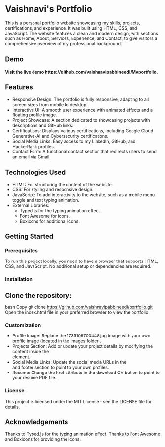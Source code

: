 # Vaishnavi's Portfolio
This is a personal portfolio website showcasing my skills, projects, certifications, and experience. It was built using HTML, CSS, and JavaScript. The website features a clean and modern design, with sections such as Home, About, Services, Experience, and Contact, to give visitors a comprehensive overview of my professional background.

## Demo
#### Visit the live demo https://github.com/vaishnavipabbineedi/Myportfolio.
## Features
- Responsive Design: The portfolio is fully responsive, adapting to all screen sizes from mobile to desktop.
- Interactive UI: A smooth user experience with animated effects and a floating profile image.
- Project Showcase: A section dedicated to showcasing projects with descriptions and GitHub links. 
- Certifications: Displays various certifications, including Google Cloud Generative-AI and Cybersecurity certifications.
- Social Media Links: Easy access to my LinkedIn, GitHub, and HackerRank profiles.
- Contact Form: A functional contact section that redirects users to send an email via Gmail.
## Technologies Used
- HTML: For structuring the content of the website.
- CSS: For styling and responsive design.
- JavaScript: To add interactivity to the website, such as a mobile menu toggle and text typing animation.
- External Libraries:
  - Typed.js for the typing animation effect.
  - Font Awesome for icons.
  - Boxicons for additional icons.
## Getting Started
### Prerequisites
To run this project locally, you need to have a browser that supports HTML, CSS, and JavaScript. No additional setup or dependencies are required.

### Installation
## Clone the repository:

bash
Copy
git clone https://github.com/vaishnavipabbineedi/portfolio.git
Open the index.html file in your preferred browser to view the portfolio.

### Customization
- Profile Image: Replace the 1735109700448.jpg image with your own profile image (located in the images folder).
- Projects Section: Add or update your project details by modifying the content inside the <section id="services"> element.
- Social Media Links: Update the social media URLs in the <div class="social-media"> and footer section to point to your own profiles.
- Resume: Change the href attribute in the download CV button to point to your resume PDF file.
### License
This project is licensed under the MIT License - see the LICENSE file for details.

## Acknowledgements
Thanks to Typed.js for the typing animation effect.
Thanks to Font Awesome and Boxicons for providing the icons.
